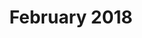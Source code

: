 ---
layout: post
title: "February 2018"
date_range: "22-25 Feb 2018"
venue: "Smith's house"
games:
  - "Civ4"
  - "Factorio"
memories:
  - "First nerd weekend to use Doodle!"
  - "Playing something like 14hours straight of Civ4 to finish the game by completing the space station.<br>Smith adamant that Toby and Ian conspired for peace in the U.N. behind his back."
  - "Smith had to work Friday.  Hugh and Ian played Factorio all night on Thursday night, and greeted Smith Friday morning with a fresh beer"
  - "Off beers that tasted like honey."
  - "Cinnamon/honey bourbon?"
  - "Half a pigs head on the kitchen bench."
  - "Power stayed on all weekend.  Went out 15 minutes after we left."
summary: "Playing Civ4 to completion despite Smith's best intentions."
img_dir: "2018-02"
---